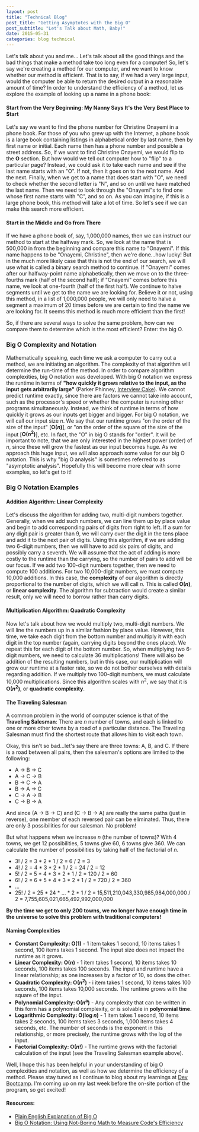 ```yaml
---
layout: post
title: "Technical Blog"
post_title: "Getting Asymptotes with the Big O"
post_subtitle: "Let's Talk about Math, Baby!"
date: 2015-05-31
categories: blog technical
---
```


<p>
  Let's talk about you and me... Let's talk about all the good things and the bad things that make a method take too long even for a computer! So, let's say we're creating a method for our computer, and we want to know whether our method is efficient. That is to say, if we had a very large input, would the computer be able to return the desired output in a reasonable amount of time? In order to understand the efficiency of a method, let us explore the example of looking up a name in a phone book:
</p>
<h4>Start from the Very Beginning: My Nanny Says It's the Very Best Place to Start</h4>
<p>
  Let's say we want to find the phone number for Christine Onayemi in a phone book. For those of you who grew up with the Internet, a phone book is a large book containing listings in alphabetical order by last name, then by first name or initial. Each name then has a phone number and possible a street address. So, if we want to find Christine Onayemi, we would flip to the <b>O</b> section. But how would we tell out computer how to "flip" to a particular page? Instead, we could ask it to take each name and see if the last name starts with an "O". If not, then it goes on to the next name. And the next. Finally, when we get to a name that does start with "O", we need to check whether the second letter is "N", and so on until we have matched the last name. Then we need to look through the "Onayemi"s to find one whose first name starts with "C", and so on. As you can imagine, if this is a large phone book, this method will take a lot of time. So let's see if we can make this search more efficient.
</p>
<h4>Start in the Middle and Go from There</h4>
<p>
  If we have a phone book of, say, 1,000,000 names, then we can instruct our method to start at the halfway mark. So, we look at the name that is 500,000 in from the beginning and compare this name to "Onayemi". If this name happens to be "Onayemi, Christine", then we're done...how lucky! But in the much more likely case that this is not the end of our search, we will use what is called a binary search method to continue. If "Onayemi" comes after our halfway-point name alphabetically, then we move on to the three-fourths mark (half of the second half); if "Onayemi" comes before this name, we look at one-fourth (half of the first half). We continue to halve segments until we get to the name we are looking for. Believe it or not, using this method, in a list of 1,000,000 people, we will only need to halve a segment a maximum of 20 times before we are certain to find the name we are looking for. It seems this method is much more efficient than the first!
</p>
<p>
  So, if there are several ways to solve the same problem, how can we compare them to determine which is the most efficient? Enter: the big O.
</p>
<h3>Big O Complexity and Notation</h3>
<p>
  Mathematically speaking, each time we ask a computer to carry out a method, we are initiating an algorithm. The complexity of that algorithm will determine the run-time of the method. In order to compare algorithm complexities, big O notation was developed. With big O notation we express the runtime in terms of <b>"how quickly it grows relative to the input, as the input gets arbitrarily large"</b> (Parker Phinney, <a target="_blank" href="https://www.interviewcake.com/big-o-notation-time-and-space-complexity">Interview Cake</a>). We cannot predict runtime exactly, since there are factors we cannot take into account, such as the processor's speed or whether the computer is running other programs simultaneously. Instead, we think of runtime in terms of how quickly it grows as our inputs get bigger and bigger. For big O notation, we will call our input size <i>n</i>. We say that our runtime grows "on the order of the size of the input" [<b>O(<i>n</i>)</b>], or "on the order of the square of the size of the input [<b>O(<i>n</i><sup>2</sup>)</b>], etc. In fact, the "O" in big O stands for "order". It will be important to note, that we are only interested in the highest power (order) of <i>n</i>, since these will grow the fastest as our input becomes huge. As we approach this huge input, we will also approach some value for our big O notation. This is why "big O analysis" is sometimes referred to as "asymptotic analysis". Hopefully this will become more clear with some examples, so let's get to it!
</p>
<h3>Big O Notation Examples</h3>
<h4>Addition Algorithm: Linear Complexity</h4>
<p>
  Let's discuss the algorithm for adding two, multi-digit numbers together. Generally, when we add such numbers, we can line them up by place value and begin to add corresponding pairs of digits from right to left. If a sum for any digit pair is greater than 9, we will carry over the digit in the tens place and add it to the next pair of digits. Using this algorithm, if we are adding two 6-digit numbers, then we will have to add six pairs of digits, and possibly carry a seventh. We will assume that the act of adding is more costly to the runtime than the carrying, so the number of pairs to add will be our focus. If we add two 100-digit numbers together, then we need to compute 100 additions. For two 10,000-digit numbers, we must compute 10,000 additions. In this case, the <b>complexity</b> of our algorithm is directly proportional to the number of digits, which we will call <i>n</i>. This is called <b>O(<i>n</i>)</b>, or <b>linear complexity</b>. The algorithm for subtraction would create a similar result, only we will need to borrow rather than carry digits.
</p>
<h4>Multiplication Algorithm: Quadratic Complexity</h4>
<p>
  Now let's talk about how we would multiply two, multi-digit numbers. We will line the numbers up in a similar fashion by place value. However, this time, we take each digit from the bottom number and multiply it with each digit in the top number (again, carrying digits beyond the ones place). We repeat this for each digit of the bottom number. So, when multiplying two 6-digit numbers, we need to calculate 36 multiplications! There will also be addition of the resulting numbers, but in this case, our multiplication will grow our runtime at a faster rate, so we do not bother ourselves with details regarding addition. If we multiply two 100-digit numbers, we must calculate 10,000 multiplications. Since this algorithm scales with <i>n</i><sup>2</sup>, we say that it is <b>O(<i>n</i><sup>2</sup>)</b>, or <b>quadratic complexity</b>.
</p>
<h4>The Traveling Salesman</h4>
<p>
  A common problem in the world of computer science is that of the <b>Traveling Salesman</b>: There are <i>n</i> number of towns, and each is linked to one or more other towns by a road of a particular distance. The Traveling Salesman must find the shortest route that allows him to visit each town.
</p>
<p>
  Okay, this isn't so bad...let's say there are three towns: A, B, and C. If there is a road between all pairs, then the salesman's options are limited to the following:
  <ul>
    <li>A → B → C</li>
    <li>A → C → B</li>
    <li>B → C → A</li>
    <li>B → A → C</li>
    <li>C → A → B</li>
    <li>C → B → A</li>
  </ul>
  And since (A → B → C) and (C → B → A) are really the same paths (just in reverse), one member of each reversed pair can be eliminated. Thus, there are only 3 possibilities for our salesman. No problem!
</p>
<p>
  But what happens when we increase <i>n</i> (the number of towns)? With 4 towns, we get 12 possibilities, 5 towns give 60, 6 towns give 360. We can calculate the number of possibilities by taking half of the factorial of <i>n</i>.
  <ul>
    <li>3! / 2 = 3 * 2 * 1 / 2 = 6 / 2 = 3</li>
    <li>4! / 2 = 4 * 3 * 2 * 1 / 2 = 24 / 2 = 12</li>
    <li>5! / 2 = 5 * 4 * 3 * 2 * 1 / 2 = 120 / 2 = 60</li>
    <li>6! / 2 = 6 * 5 * 4 * 3 * 2 * 1 / 2 = 720 / 2 = 360</li>
    <li>...</li>
    <li>25! / 2 = 25 * 24 * … * 2 * 1 / 2 = 15,511,210,043,330,985,984,000,000 / 2 = 7,755,605,021,665,492,992,000,000</li>
  </ul>
  <b>By the time we get to only 200 towns, we no longer have enough time in the universe to solve this problem with traditional computers!</b>
</p>
<h4>Naming Complexities</h4>
<p>
  <ul>
    <li><b>Constant Complexity: O(1)</b> - 1 item takes 1 second, 10 items takes 1 second, 100 items takes 1 second. The input size does not impact the runtime as it grows.</li>
    <li><b>Linear Complexity: O(<i>n</i>)</b> - 1 item takes 1 second, 10 items takes 10 seconds, 100 items takes 100 seconds. The input and runtime have a linear relationship; as one increases by a factor of 10, so does the other.</li>
    <li><b>Quadratic Complexity: O(<i>n</i><sup>2</sup>)</b> - i item takes 1 second, 10 items takes 100 seconds, 100 items takes 10,000 seconds. The runtime grows with the square of the input.</li>
    <li><b>Polynomial Complexity: O(<i>n</i><sup>a</sup>)</b> - Any complexity that can be written in this form has a polynomial complexity, or is solvable in <b>polynomial time</b>.</li>
    <li><b>Logarithmic Complexity: O(log <i>n</i>)</b> - 1 item takes 1 second, 10 items takes 2 seconds, 100 items takes 3 seconds, 1,000 items takes 4 seconds, etc. The number of seconds is the exponent in this relationship, or more precisely, the runtime grows with the log of the input.</li>
    <li><b>Factorial Complexity: O(<i>n</i>!)</b> - The runtime grows with the factorial calculation of the input (see the Traveling Salesman example above).</li>
  </ul>
</p>
<p>
  Well, I hope this has been helpful in your understanding of big O complexities and notation, as well as how we determine the efficiency of a method. Please stay tuned as I continue to blog about my learnings at <a target="_blank" href="http://devbootcamp.com/">Dev Bootcamp</a>. I'm coming up on my last week before the on-site portion of the program, so get excited!
</p>
<h4>Resources:</h4>
<ul>
  <li><a target="_blank" href="http://stackoverflow.com/questions/487258/plain-english-explanation-of-big-o">Plain English Explanation of Big O</a></li>
  <li><a target="_blank" href="https://www.interviewcake.com/big-o-notation-time-and-space-complexity">Big O Notation: Using Not-Boring Math to Measure Code's Efficiency</a></li>
</ul>
